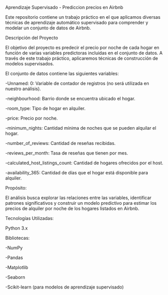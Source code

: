 Aprendizaje Supervisado - Prediccion precios en Airbnb 

Este repositorio contiene un trabajo práctico en el que aplicamos diversas técnicas de aprendizaje automático supervisado para comprender y modelar un conjunto de datos de Airbnb.

Descripción del Proyecto

El objetivo del proyecto es predecir el precio por noche de cada hogar en función de varias variables predictoras incluidas en el conjunto de datos. A través de este trabajo práctico, aplicaremos técnicas de construcción de modelos supervisados.



El conjunto de datos contiene las siguientes variables:

-Unnamed: 0: Variable de contador de registros (no será utilizada en nuestro análisis).

-neighbourhood: Barrio donde se encuentra ubicado el hogar.

-room_type: Tipo de hogar en alquiler.

-price: Precio por noche.

-minimum_nights: Cantidad mínima de noches que se pueden alquilar el hogar.

-number_of_reviews: Cantidad de reseñas recibidas.

-reviews_per_month: Tasa de reseñas que tienen por mes.

-calculated_host_listings_count: Cantidad de hogares ofrecidos por el host.

-availability_365: Cantidad de días que el hogar está disponible para alquiler.


Propósito:

El análisis busca explorar las relaciones entre las variables, identificar patrones significativos y construir un modelo predictivo para estimar los precios de alquiler por noche de los hogares listados en Airbnb.



Tecnologías Utilizadas:

Python 3.x

Bibliotecas:

-NumPy

-Pandas

-Matplotlib

-Seaborn

-Scikit-learn (para modelos de aprendizaje supervisado)
